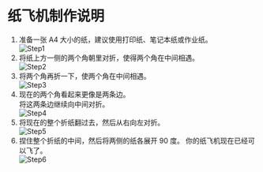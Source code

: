 # 纸飞机制作说明

  1. 准备一张 A4 大小的纸，建议使用打印纸、笔记本纸或作业纸。  
     ![Step1](Step1.svg)
  2. 将纸上方一侧的两个角朝里对折，使得两个角在中间相遇。  
     ![Step2](Step2.svg)
  3. 将两个角再折一下，使两个角在中间相遇。  
     ![Step3](Step3.svg)
  4. 现在的两个角看起来更像是两条边。  
     将这两条边继续向中间对折。  
     ![Step4](Step4.svg)
  5. 将现在的整个折纸翻过去，然后从右向左对折。  
     ![Step5](Step5.svg)
  6. 捏住整个折纸的中间，然后将两侧的纸各展开 90 度。
     你的纸飞机现在已经可以飞了。  
     ![Step6](Step6.svg)
